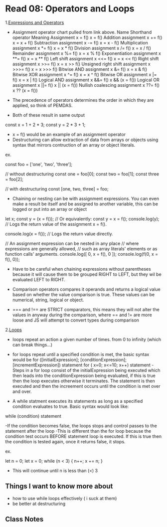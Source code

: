 # Read 08: Operators and Loops

1.[Expressions and Operators](https://developer.mozilla.org/en-US/docs/Web/JavaScript/Guide/Expressions_and_Operators)

- Assignment operator chart pulled from link above.
Name 	                              Shorthand operator 	    Meaning
Assignment                	        x = f() 	              x = f()
Addition assignment 	              x += f() 	              x = x + f()
Subtraction assignment              x -= f() 	              x = x - f()
Multiplication assignment 	        x *= f() 	              x = x * f()
Division assignment 	              x /= f() 	              x = x / f()
Remainder assignment 	              x %= f() 	              x = x % f()
Exponentiation assignment 	        x **= f() 	            x = x ** f()
Left shift assignment 	            x <<= f() 	            x = x << f()
Right shift assignment 	            x >>= f()     	        x = x >> f()
Unsigned right shift assignment 	  x >>>= f()    	        x = x >>> f()
Bitwise AND assignment 	            x &= f()    	          x = x & f()
Bitwise XOR assignment 	            x ^= f() 	              x = x ^ f()
Bitwise OR assignment 	            x |= f() 	              x = x | f()
Logical AND assignment 	            x &&= f() 	            x && (x = f())
Logical OR assignment 	          x ||= f() 	              x || (x = f())
Nullish coalescing assignment   	x ??= f() 	              x ?? (x = f())

- The precedence of operators determines the order in which they are applied, so think of PEMDAS.
- Both of these result in same output

const x = 1 + 2 * 3;
const y = 2 * 3 + 1;

- x = f() would be an example of an assignment operator
- Destructuring can allow extraction of data from arrays or objects using syntax that mirrors contruction of an array or object literals.

ex. 

const foo = ['one', 'two', 'three'];

// without destructuring
const one   = foo[0];
const two   = foo[1];
const three = foo[2];

// with destructuring
const [one, two, three] = foo;

- Chaining or nesting can be with assignment expressions. You can even make a result be itself and be assigned to another variable, this can be logged or put into an array or object

let x;
const y = (x = f()); // Or equivalently: const y = x = f();
console.log(y); // Logs the return value of the assignment x = f().

console.log(x = f()); // Logs the return value directly.

// An assignment expression can be nested in any place
// where expressions are generally allowed,
// such as array literals' elements or as function calls' arguments.
console.log([ 0, x = f(), 0 ]);
console.log(f(0, x = f(), 0));

- Have to be careful when chaining expressions without parentheses because it will cause them to be grouped RIGHT to LEFT, but they wil be evaluated LEFT to RIGHT.

- Comparison operators compares it operands and returns a logical value based on whether the value comparison is true.  These values can be numerical, string, logical or object.
- === and !== are STRICT comparators, this means they will not alter the values in anyway during the comparison, where == and != are more loose and JS will attempt to convert types during comparison

2.[Loops](https://developer.mozilla.org/en-US/docs/Web/JavaScript/Guide/Loops_and_iteration)

- loops repeat an action a given number of times. from 0 to infinity (which can break things...)
- for loops repeat until a specified condition is met, the basic syntax would be
for ([initialExpression]; [conditionExpression]; [incrementExpression])
statement
for (     x=0;                  x<=10;                  x++) 
statement
-Steps in a for loop consist of the initialExpression being executed which then leads into the conditionExpression being evaluated, if this is true then the loop executes otherwise it terminates.  The statement is then executed and then the increement occurs until the condition is met over and over.

- A while statment executes its statements as long as a specified condition evaluates to true. Basic syntax would look like:

while (condition)
  statement

-If the condition becomes false, the loops stops and control passes to the statement after the loop
-This is different than the for loop because the condition test occurs BEFORE statement loop is executed.  If this is true then the condition is tested again, once it returns false, it stops.
 
 ex.

let n = 0;
let x = 0;
while (n < 3) {
  n++;
  x += n;
}

- This will continue until n is less than (<) 3

## Things I want to know more about

- how to use while loops effectively ( i suck at them)
- be better at destructuring

## Class Notes
